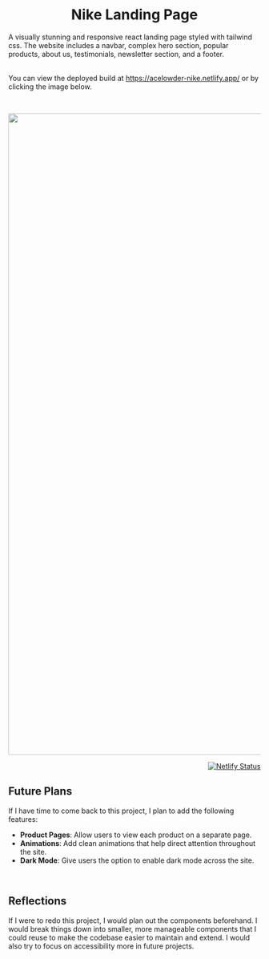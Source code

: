 <h1 align="center">
  Nike Landing Page
</h1>

A visually stunning and responsive react landing page styled with tailwind css. The website includes a navbar, complex hero section, popular products, about us, testimonials, newsletter section, and a footer.<br/><br/>

You can view the deployed build at <a href="https://acelowder-nike.netlify.app/">https://acelowder-nike.netlify.app/</a> or by clicking the image below.

&nbsp;

<a href="https://acelowder-nike.netlify.app/"><img src="example.gif" width="1280"></a>
<div align="right">
  
[![Netlify Status](https://api.netlify.com/api/v1/badges/7ea9379c-5c29-4b50-8813-c2fef66699ae/deploy-status)](https://acelowder-nike.netlify.app/)
</div>

## Future Plans
If I have time to come back to this project, I plan to add the following features:
- **Product Pages**: Allow users to view each product on a separate page.
- **Animations**: Add clean animations that help direct attention throughout the site.
- **Dark Mode**: Give users the option to enable dark mode across the site.

&nbsp;

## Reflections

If I were to redo this project, I would plan out the components beforehand. I would break things down into smaller, more manageable components that I could reuse to make the codebase easier to maintain and extend. I would also try to focus on accessibility more in future projects.